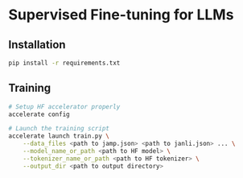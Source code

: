 # Supervised Fine-tuning for LLMs

## Installation

```bash
pip install -r requirements.txt
```

## Training

```bash
# Setup HF accelerator properly
accelerate config

# Launch the training script
accelerate launch train.py \
    --data_files <path to jamp.json> <path to janli.json> ... \
    --model_name_or_path <path to HF model> \
    --tokenizer_name_or_path <path to HF tokenizer> \
    --output_dir <path to output directory>
